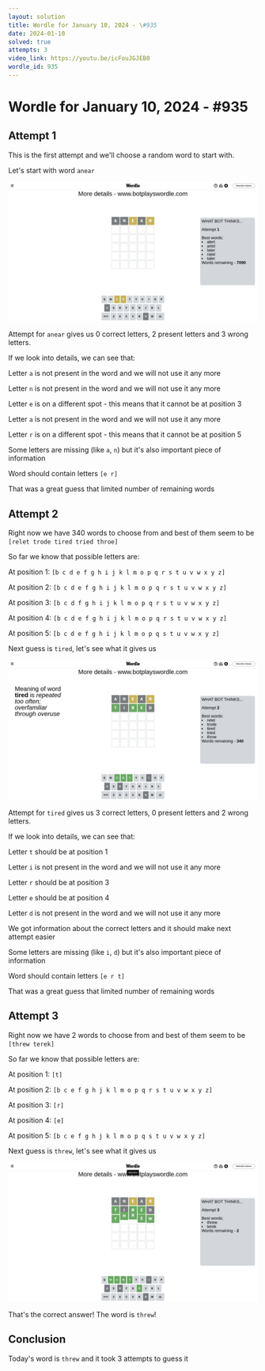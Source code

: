 ```yaml
---
layout: solution
title: Wordle for January 10, 2024 - \#935
date: 2024-01-10
solved: true
attempts: 3
video_link: https://youtu.be/icFouJGJEB0
wordle_id: 935
---
```


# Wordle for January 10, 2024 - \#935

## Attempt 1

This is the first attempt and we'll choose a random word to start with.

Let's start with word `anear`

![Attempt 1](2024-01-10/attempt-1.png)

Attempt for `anear` gives us 0 correct letters, 2 present letters and 3 wrong letters.

If we look into details, we can see that:

Letter `a` is not present in the word and we will not use it any more

Letter `n` is not present in the word and we will not use it any more

Letter `e` is on a different spot - this means that it cannot be at position 3

Letter `a` is not present in the word and we will not use it any more

Letter `r` is on a different spot - this means that it cannot be at position 5

Some letters are missing (like `a`, `n`) but it's also important piece of information

Word should contain letters `[e r]`

That was a great guess that limited number of remaining words



## Attempt 2

Right now we have 340 words to choose from and best of them seem to be `[relet trode tired tried throe]`

So far we know that possible letters are:

At position 1: `[b c d e f g h i j k l m o p q r s t u v w x y z]`

At position 2: `[b c d e f g h i j k l m o p q r s t u v w x y z]`

At position 3: `[b c d f g h i j k l m o p q r s t u v w x y z]`

At position 4: `[b c d e f g h i j k l m o p q r s t u v w x y z]`

At position 5: `[b c d e f g h i j k l m o p q s t u v w x y z]`

Next guess is `tired`, let's see what it gives us

![Attempt 2](2024-01-10/attempt-2.png)

Attempt for `tired` gives us 3 correct letters, 0 present letters and 2 wrong letters.

If we look into details, we can see that:

Letter `t` should be at position 1

Letter `i` is not present in the word and we will not use it any more

Letter `r` should be at position 3

Letter `e` should be at position 4

Letter `d` is not present in the word and we will not use it any more

We got information about the correct letters and it should make next attempt easier

Some letters are missing (like `i`, `d`) but it's also important piece of information

Word should contain letters `[e r t]`

That was a great guess that limited number of remaining words



## Attempt 3

Right now we have 2 words to choose from and best of them seem to be `[threw terek]`

So far we know that possible letters are:

At position 1: `[t]`

At position 2: `[b c e f g h j k l m o p q r s t u v w x y z]`

At position 3: `[r]`

At position 4: `[e]`

At position 5: `[b c e f g h j k l m o p q s t u v w x y z]`

Next guess is `threw`, let's see what it gives us

![Attempt 3](2024-01-10/attempt-3.png)

That's the correct answer! The word is `threw`!

## Conclusion

Today's word is `threw` and it took 3 attempts to guess it

